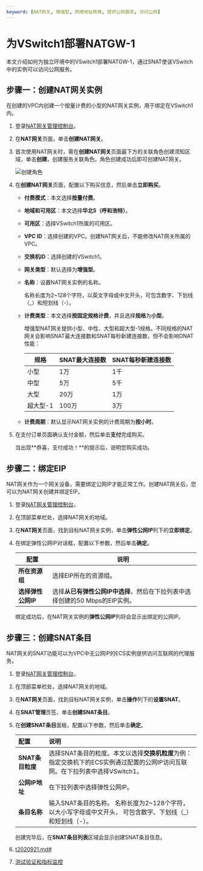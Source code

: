 ```yaml
---
keyword: [NAT网关, 增强型, 网络地址转换, 提供公网服务, 访问公网]
---
```


# 为VSwitch1部署NATGW-1

本文介绍如何为独立环境中的VSwitch1部署NATGW-1，通过SNAT使该VSwitch中的实例可以访问公网服务。

## 步骤一：创建NAT网关实例

在创建的VPC内创建一个按量计费的小型的NAT网关实例，用于绑定在VSwitch1内。

1.  登录[NAT网关管理控制台](https://vpc.console.aliyun.com/nat)。

2.  在**NAT网关**页面，单击**创建NAT网关**。

3.  首次使用NAT网关时，需在**创建NAT网关**页面最下方的关联角色创建须知区域，单击**创建**，创建服务关联角色。角色创建成功后即可创建NAT网关。

    ![创建角色](https://static-aliyun-doc.oss-accelerate.aliyuncs.com/assets/img/zh-CN/9503170161/p225001.png)

4.  在**创建NAT网关**页面，配置以下购买信息，然后单击**立即购买**。

    -   **付费模式**：本文选择**按量付费**。
    -   **地域和可用区**：本文选择**华北5（呼和浩特）**。
    -   **可用区**：选择VSwitch1所属的可用区。
    -   **VPC ID**：选择创建的VPC。创建NAT网关后，不能修改NAT网关所属的VPC。
    -   **交换机ID**：选择创建的VSwitch1。
    -   **网关类型**：默认选择为**增强型**。
    -   **名称**：设置NAT网关实例的名称。

        名称长度为2~128个字符，以英文字母或中文开头，可包含数字、下划线（\_）和短划线（-）。

    -   **计费类型**：本文选择**按固定规格计费**，并且选择**规格**为**小型**。

        增强型NAT网关提供小型、中性、大型和超大型-1规格。不同规格的NAT网关会影响SNAT最大连接数和SNAT每秒新建连接数，但不会影响DNAT性能：

        |规格|SNAT最大连接数|SNAT每秒新建连接数|
        |--|---------|-----------|
        |小型|1万|1千|
        |中型|5万|5千|
        |大型|20万|1万|
        |超大型-1|100万|3万|

    -   **计费周期**：默认显示NAT网关实例的计费周期为**按小时**。
5.  在支付订单页面确认支付金额，然后单击**支付**完成购买。

    当出现**恭喜，支付成功！**的提示后，说明您购买成功。


## 步骤二：绑定EIP

NAT网关作为一个网关设备，需要绑定公网IP才能正常工作。创建NAT网关后，您可以为NAT网关创建并绑定EIP。

1.  登录[NAT网关管理控制台](https://vpc.console.aliyun.com/nat)。

2.  在顶部菜单栏处，选择NAT网关的地域。

3.  在**NAT网关**页面，找到目标NAT网关实例，单击**弹性公网IP**列下的**立即绑定**。

4.  在绑定弹性公网IP对话框，配置以下参数，然后单击**确定**。

    |配置|说明|
    |--|--|
    |**所在资源组**|选择EIP所在的资源组。|
    |**选择弹性公网IP**|选择**从已有弹性公网IP中选择**，然后在下拉列表中选择创建的50 Mbps的EIP实例。|

    绑定成功后，在NAT网关实例的**弹性公网IP**列将会显示出绑定的公网IP。


## 步骤三：创建SNAT条目

NAT网关的SNAT功能可以为VPC中无公网IP的ECS实例提供访问互联网的代理服务。

1.  登录[NAT网关管理控制台](https://vpc.console.aliyun.com/nat)。

2.  在顶部菜单栏处，选择NAT网关的地域。

3.  在**NAT网关**页面，找到目标NAT网关实例，单击**操作**列下的**设置SNAT**。

4.  在**SNAT管理**页签，单击**创建SNAT条目**。

5.  在**创建SNAT条目**面板，配置以下参数，然后单击**确定**。

    |配置|说明|
    |:-|:-|
    |**SNAT条目粒度**|选择SNAT条目的粒度。本文以选择**交换机粒度**为例：指定交换机下的ECS实例通过配置的公网IP访问互联网。在下拉列表中选择VSwitch1。|
    |**公网IP地址**|在下拉列表中选择弹性公网IP。|
    |**条目名称**|输入SNAT条目的名称。 名称长度为2~128个字符，以大小写字母或中文开头， 可包含数字、下划线（\_）和短划线（-）。 |

    创建完毕后，在**SNAT条目列表**区域会显示创建SNAT条目信息。


1.  [t2020921.md\#]()
2.  [测试验证和指标监控](/cn.zh-CN/最佳实践/VPC内通过多个NAT网关构建独立的公网出入口/测试验证和指标监控.md)

